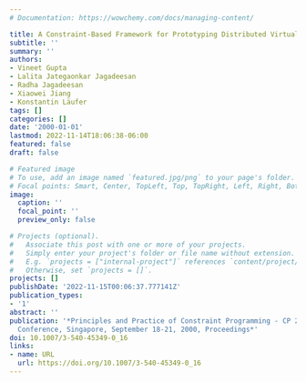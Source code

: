 ```yaml
---
# Documentation: https://wowchemy.com/docs/managing-content/

title: A Constraint-Based Framework for Prototyping Distributed Virtual Applications
subtitle: ''
summary: ''
authors:
- Vineet Gupta
- Lalita Jategaonkar Jagadeesan
- Radha Jagadeesan
- Xiaowei Jiang
- Konstantin Läufer
tags: []
categories: []
date: '2000-01-01'
lastmod: 2022-11-14T18:06:38-06:00
featured: false
draft: false

# Featured image
# To use, add an image named `featured.jpg/png` to your page's folder.
# Focal points: Smart, Center, TopLeft, Top, TopRight, Left, Right, BottomLeft, Bottom, BottomRight.
image:
  caption: ''
  focal_point: ''
  preview_only: false

# Projects (optional).
#   Associate this post with one or more of your projects.
#   Simply enter your project's folder or file name without extension.
#   E.g. `projects = ["internal-project"]` references `content/project/deep-learning/index.md`.
#   Otherwise, set `projects = []`.
projects: []
publishDate: '2022-11-15T00:06:37.777141Z'
publication_types:
- '1'
abstract: ''
publication: '*Principles and Practice of Constraint Programming - CP 2000, 6th International
  Conference, Singapore, September 18-21, 2000, Proceedings*'
doi: 10.1007/3-540-45349-0_16
links:
- name: URL
  url: https://doi.org/10.1007/3-540-45349-0_16
---
```

